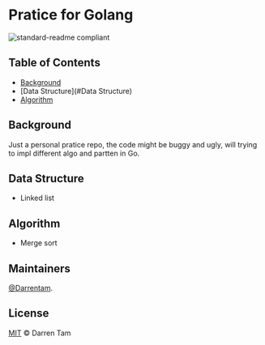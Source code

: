 # Pratice for Golang 

![standard-readme compliant](https://img.shields.io/badge/readme%20style-standard-brightgreen.svg?style=flat-square)
## Table of Contents

- [Background](#background)
- [Data Structure](#Data Structure)
- [Algorithm](#Algorithm)

## Background

Just a personal pratice repo, the code might be buggy and ugly, will trying to impl different algo and partten in Go.

## Data Structure

- Linked list

## Algorithm

- Merge sort

## Maintainers
[@Darrentam](https://github.com/Darrentam).

## License

[MIT](LICENSE) © Darren Tam